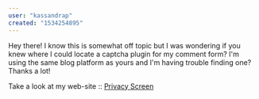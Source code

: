 ```yaml
---
user: "kassandrap"
created: "1534254895"
---
```


Hey there! I know this is somewhat off topic but I 
was wondering if you knew where I could locate a captcha plugin for my comment form?
I'm using the same blog platform as yours and I'm having trouble finding 
one? Thanks a lot!

Take a look at my web-site :: <a href="https://www.youtube.com/privacyfilter">Privacy Screen</a>
